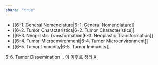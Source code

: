 ```yaml
---
share: "true"
---
```


- [[6-1. General Nomenclature|6-1. General Nomenclature]]
- [[6-2. Tumor Characteristics|6-2. Tumor Characteristics]]
- [[6-3. Neoplastic Transformation|6-3. Neoplastic Transformation]]
- [[6-4. Tumor Microenvironment|6-4. Tumor Microenvironment]]
- [[6-5. Tumor Immunity|6-5. Tumor Immunity]]

6-6. Tumor Dissemination .. 이 이후로 정리 X